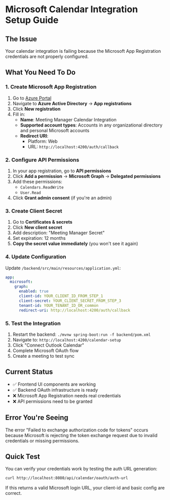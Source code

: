 # Microsoft Calendar Integration Setup Guide

## The Issue
Your calendar integration is failing because the Microsoft App Registration credentials are not properly configured.

## What You Need To Do

### 1. Create Microsoft App Registration

1. Go to [Azure Portal](https://portal.azure.com)
2. Navigate to **Azure Active Directory** → **App registrations**
3. Click **New registration**
4. Fill in:
   - **Name**: Meeting Manager Calendar Integration
   - **Supported account types**: Accounts in any organizational directory and personal Microsoft accounts
   - **Redirect URI**: 
     - Platform: Web
     - URL: `http://localhost:4200/auth/callback`

### 2. Configure API Permissions

1. In your app registration, go to **API permissions**
2. Click **Add a permission** → **Microsoft Graph** → **Delegated permissions**
3. Add these permissions:
   - `Calendars.ReadWrite`
   - `User.Read`
4. Click **Grant admin consent** (if you're an admin)

### 3. Create Client Secret

1. Go to **Certificates & secrets**
2. Click **New client secret**
3. Add description: "Meeting Manager Secret"
4. Set expiration: 12 months
5. **Copy the secret value immediately** (you won't see it again)

### 4. Update Configuration

Update `/backend/src/main/resources/application.yml`:

```yaml
app:
  microsoft:
    graph:
      enabled: true
      client-id: YOUR_CLIENT_ID_FROM_STEP_1
      client-secret: YOUR_CLIENT_SECRET_FROM_STEP_3
      tenant-id: YOUR_TENANT_ID_OR_common
      redirect-uri: http://localhost:4200/auth/callback
```

### 5. Test the Integration

1. Restart the backend: `./mvnw spring-boot:run -f backend/pom.xml`
2. Navigate to: `http://localhost:4200/calendar-setup`
3. Click "Connect Outlook Calendar"
4. Complete Microsoft OAuth flow
5. Create a meeting to test sync

## Current Status

- ✅ Frontend UI components are working
- ✅ Backend OAuth infrastructure is ready
- ❌ Microsoft App Registration needs real credentials
- ❌ API permissions need to be granted

## Error You're Seeing

The error "Failed to exchange authorization code for tokens" occurs because Microsoft is rejecting the token exchange request due to invalid credentials or missing permissions.

## Quick Test

You can verify your credentials work by testing the auth URL generation:

```bash
curl http://localhost:8080/api/calendar/oauth/auth-url
```

If this returns a valid Microsoft login URL, your client-id and basic config are correct.
